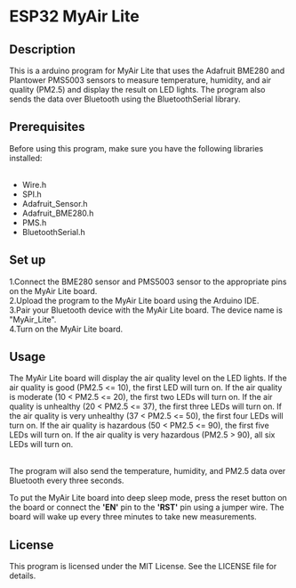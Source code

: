 <h1>ESP32 MyAir Lite</h1>
<h2>Description</h2>
This is a arduino program for MyAir Lite that uses the Adafruit BME280 and Plantower PMS5003 sensors to measure temperature, humidity, and air quality (PM2.5) and display the result on LED lights. The program also sends the data over Bluetooth using the BluetoothSerial library.
<h2>Prerequisites</h2>
Before using this program, make sure you have the following libraries installed:<br><br>  


- Wire.h<br> 
- SPI.h<br> 
- Adafruit_Sensor.h<br> 
- Adafruit_BME280.h<br> 
- PMS.h<br> 
- BluetoothSerial.h<br> 
<h2>Set up</h2>
1.Connect the BME280 sensor and PMS5003 sensor to the appropriate pins on the MyAir Lite board.<br> 
2.Upload the program to the MyAir Lite board using the Arduino IDE.<br> 
3.Pair your Bluetooth device with the MyAir Lite board. The device name is "MyAir_Lite".<br> 
4.Turn on the MyAir Lite board.
<h2>Usage</h2>
The MyAir Lite board will display the air quality level on the LED lights. If the air quality is good (PM2.5 <= 10), the first LED will turn on. If the air quality is moderate (10 < PM2.5 <= 20), the first two LEDs will turn on. If the air quality is unhealthy (20 < PM2.5 <= 37), the first three LEDs will turn on. If the air quality is very unhealthy (37 < PM2.5 <= 50), the first four LEDs will turn on. If the air quality is hazardous (50 < PM2.5 <= 90), the first five LEDs will turn on. If the air quality is very hazardous (PM2.5 > 90), all six LEDs will turn on.<br> <br> 

The program will also send the temperature, humidity, and PM2.5 data over Bluetooth every three seconds.

To put the MyAir Lite board into deep sleep mode, press the reset button on the board or connect the <b>'EN'</b> pin to the <b>'RST'</b>  pin using a jumper wire. The board will wake up every three minutes to take new measurements.
<h2>License</h2>
This program is licensed under the MIT License. See the LICENSE file for details.
